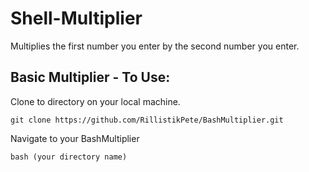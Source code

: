 # Shell-Multiplier
Multiplies the first number you enter by the second number you enter.


## Basic Multiplier - To Use:

Clone to directory on your local machine.

`git clone https://github.com/RillistikPete/BashMultiplier.git`

Navigate to your BashMultiplier

`bash (your directory name)`
